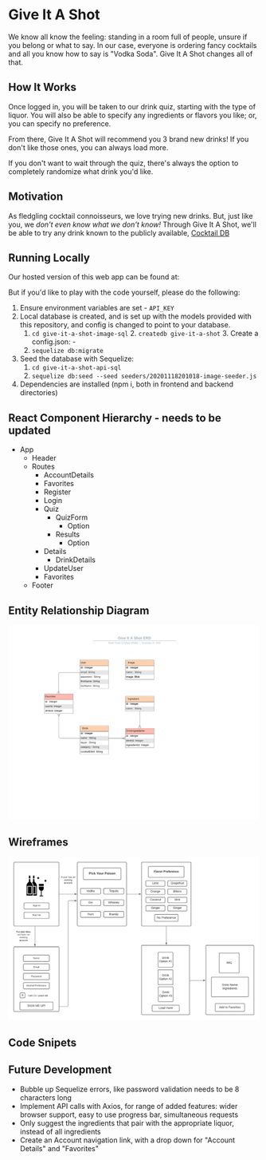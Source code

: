 # Give It A Shot

We know all know the feeling: standing in a room full of people, unsure if you belong or what to say. In our case, everyone is ordering fancy cocktails and all you know how to say is "Vodka Soda". Give It A Shot changes all of that.

## How It Works

Once logged in, you will be taken to our drink quiz, starting with the type of liquor. You will also be able to specify any ingredients or flavors you like; or, you can specify no preference.

From there, Give It A Shot will recommend you 3 brand new drinks! If you don't like those ones, you can always load more.

If you don't want to wait through the quiz, there's always the option to completely randomize what drink you'd like.

## Motivation

As fledgling cocktail connoisseurs, we love trying new drinks. But, just like you, we _don't even know what we don't know!_ Through Give It A Shot, we'll be able to try any drink known to the publicly available, [Cocktail DB](https://www.thecocktaildb.com/)

## Running Locally

Our hosted version of this web app can be found at:

But if you'd like to play with the code yourself, please do the following:
1. Ensure environment variables are set
    \-   `API_KEY`
2.  Local database is created, and is set up with the models provided with this repository, and config is changed to point to your database.
    1. `cd give-it-a-shot-image-sql`
    2\. `createdb give-it-a-shot`
    3\. Create a config.json:
        \-
    4. `sequelize db:migrate`
3.  Seed the database with Sequelize:
    1.  `cd give-it-a-shot-api-sql`
    2.  `sequelize db:seed --seed seeders/20201118201018-image-seeder.js`
4.  Dependencies are installed (npm i, both in frontend and backend directories)

## React Component Hierarchy - needs to be updated

-   App
    -   Header
    -   Routes
        -   AccountDetails
        -   Favorites
        -   Register
        -   Login
        -   Quiz
            -   QuizForm
                -   Option
            -   Results
                -   Option
        -   Details
            -   DrinkDetails
        -   UpdateUser
        -   Favorites
    -   Footer

## Entity Relationship Diagram

![Entity Relationship Diagram](images/ERDv2.jpeg)

## Wireframes

![Wireframes](images/wireframe.png)

## Code Snipets

## Future Development

-   Bubble up Sequelize errors, like password validation needs to be 8 characters long
-   Implement API calls with Axios, for range of added features: wider browser support, easy to use progress bar, simultaneous requests
-   Only suggest the ingredients that pair with the appropriate liquor, instead of all ingredients
-   Create an Account navigation link, with a drop down for "Account Details" and "Favorites"
